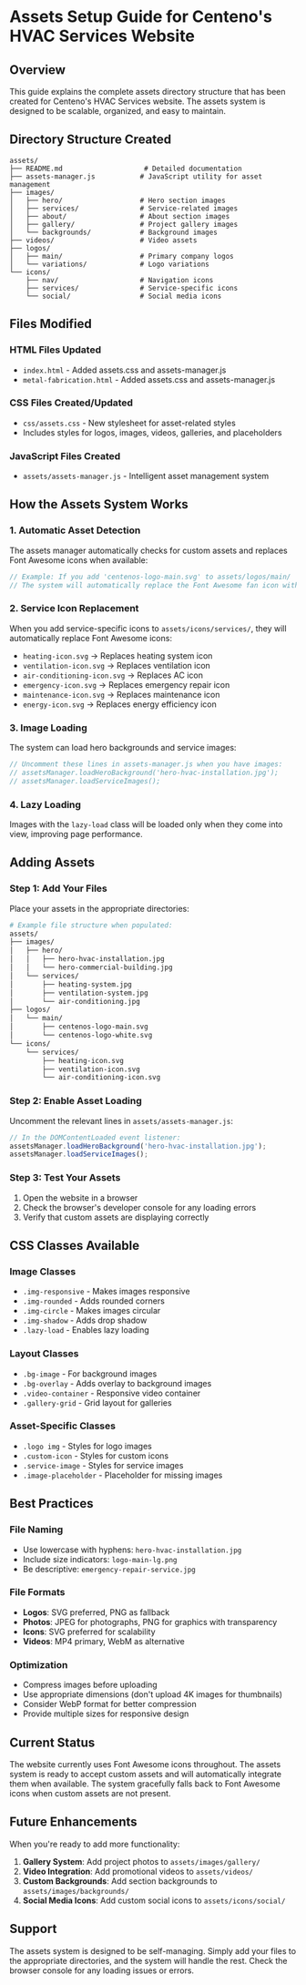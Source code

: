 # Assets Setup Guide for Centeno's HVAC Services Website

## Overview

This guide explains the complete assets directory structure that has been created for Centeno's HVAC Services website. The assets system is designed to be scalable, organized, and easy to maintain.

## Directory Structure Created

```
assets/
├── README.md                    # Detailed documentation
├── assets-manager.js           # JavaScript utility for asset management
├── images/
│   ├── hero/                   # Hero section images
│   ├── services/               # Service-related images
│   ├── about/                  # About section images
│   ├── gallery/                # Project gallery images
│   └── backgrounds/            # Background images
├── videos/                     # Video assets
├── logos/
│   ├── main/                   # Primary company logos
│   └── variations/             # Logo variations
└── icons/
    ├── nav/                    # Navigation icons
    ├── services/               # Service-specific icons
    └── social/                 # Social media icons
```

## Files Modified

### HTML Files Updated
- `index.html` - Added assets.css and assets-manager.js
- `metal-fabrication.html` - Added assets.css and assets-manager.js

### CSS Files Created/Updated
- `css/assets.css` - New stylesheet for asset-related styles
- Includes styles for logos, images, videos, galleries, and placeholders

### JavaScript Files Created
- `assets/assets-manager.js` - Intelligent asset management system

## How the Assets System Works

### 1. Automatic Asset Detection
The assets manager automatically checks for custom assets and replaces Font Awesome icons when available:

```javascript
// Example: If you add 'centenos-logo-main.svg' to assets/logos/main/
// The system will automatically replace the Font Awesome fan icon with your logo
```

### 2. Service Icon Replacement
When you add service-specific icons to `assets/icons/services/`, they will automatically replace Font Awesome icons:

- `heating-icon.svg` → Replaces heating system icon
- `ventilation-icon.svg` → Replaces ventilation icon
- `air-conditioning-icon.svg` → Replaces AC icon
- `emergency-icon.svg` → Replaces emergency repair icon
- `maintenance-icon.svg` → Replaces maintenance icon
- `energy-icon.svg` → Replaces energy efficiency icon

### 3. Image Loading
The system can load hero backgrounds and service images:

```javascript
// Uncomment these lines in assets-manager.js when you have images:
// assetsManager.loadHeroBackground('hero-hvac-installation.jpg');
// assetsManager.loadServiceImages();
```

### 4. Lazy Loading
Images with the `lazy-load` class will be loaded only when they come into view, improving page performance.

## Adding Assets

### Step 1: Add Your Files
Place your assets in the appropriate directories:

```bash
# Example file structure when populated:
assets/
├── images/
│   ├── hero/
│   │   ├── hero-hvac-installation.jpg
│   │   └── hero-commercial-building.jpg
│   └── services/
│       ├── heating-system.jpg
│       ├── ventilation-system.jpg
│       └── air-conditioning.jpg
├── logos/
│   └── main/
│       ├── centenos-logo-main.svg
│       └── centenos-logo-white.svg
└── icons/
    └── services/
        ├── heating-icon.svg
        ├── ventilation-icon.svg
        └── air-conditioning-icon.svg
```

### Step 2: Enable Asset Loading
Uncomment the relevant lines in `assets/assets-manager.js`:

```javascript
// In the DOMContentLoaded event listener:
assetsManager.loadHeroBackground('hero-hvac-installation.jpg');
assetsManager.loadServiceImages();
```

### Step 3: Test Your Assets
1. Open the website in a browser
2. Check the browser's developer console for any loading errors
3. Verify that custom assets are displaying correctly

## CSS Classes Available

### Image Classes
- `.img-responsive` - Makes images responsive
- `.img-rounded` - Adds rounded corners
- `.img-circle` - Makes images circular
- `.img-shadow` - Adds drop shadow
- `.lazy-load` - Enables lazy loading

### Layout Classes
- `.bg-image` - For background images
- `.bg-overlay` - Adds overlay to background images
- `.video-container` - Responsive video container
- `.gallery-grid` - Grid layout for galleries

### Asset-Specific Classes
- `.logo img` - Styles for logo images
- `.custom-icon` - Styles for custom icons
- `.service-image` - Styles for service images
- `.image-placeholder` - Placeholder for missing images

## Best Practices

### File Naming
- Use lowercase with hyphens: `hero-hvac-installation.jpg`
- Include size indicators: `logo-main-lg.png`
- Be descriptive: `emergency-repair-service.jpg`

### File Formats
- **Logos**: SVG preferred, PNG as fallback
- **Photos**: JPEG for photographs, PNG for graphics with transparency
- **Icons**: SVG preferred for scalability
- **Videos**: MP4 primary, WebM as alternative

### Optimization
- Compress images before uploading
- Use appropriate dimensions (don't upload 4K images for thumbnails)
- Consider WebP format for better compression
- Provide multiple sizes for responsive design

## Current Status

The website currently uses Font Awesome icons throughout. The assets system is ready to accept custom assets and will automatically integrate them when available. The system gracefully falls back to Font Awesome icons when custom assets are not present.

## Future Enhancements

When you're ready to add more functionality:

1. **Gallery System**: Add project photos to `assets/images/gallery/`
2. **Video Integration**: Add promotional videos to `assets/videos/`
3. **Custom Backgrounds**: Add section backgrounds to `assets/images/backgrounds/`
4. **Social Media Icons**: Add custom social icons to `assets/icons/social/`

## Support

The assets system is designed to be self-managing. Simply add your files to the appropriate directories, and the system will handle the rest. Check the browser console for any loading issues or errors.

